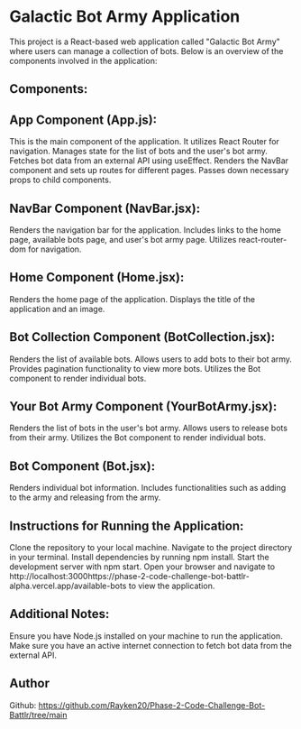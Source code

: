 # Galactic Bot Army Application

This project is a React-based web application called "Galactic Bot Army" where users can manage a collection of bots. Below is an overview of the components involved in the application:

## Components:

## App Component (App.js):

This is the main component of the application.
It utilizes React Router for navigation.
Manages state for the list of bots and the user's bot army.
Fetches bot data from an external API using useEffect.
Renders the NavBar component and sets up routes for different pages.
Passes down necessary props to child components.

## NavBar Component (NavBar.jsx):

Renders the navigation bar for the application.
Includes links to the home page, available bots page, and user's bot army page.
Utilizes react-router-dom for navigation.

## Home Component (Home.jsx):

Renders the home page of the application.
Displays the title of the application and an image.

## Bot Collection Component (BotCollection.jsx):

Renders the list of available bots.
Allows users to add bots to their bot army.
Provides pagination functionality to view more bots.
Utilizes the Bot component to render individual bots.

## Your Bot Army Component (YourBotArmy.jsx):

Renders the list of bots in the user's bot army.
Allows users to release bots from their army.
Utilizes the Bot component to render individual bots.

## Bot Component (Bot.jsx):

Renders individual bot information.
Includes functionalities such as adding to the army and releasing from the army.

## Instructions for Running the Application:

Clone the repository to your local machine.
Navigate to the project directory in your terminal.
Install dependencies by running npm install.
Start the development server with npm start.
Open your browser and navigate to http://localhost:3000https://phase-2-code-challenge-bot-battlr-alpha.vercel.app/available-bots to view the application.

## Additional Notes:

Ensure you have Node.js installed on your machine to run the application.
Make sure you have an active internet connection to fetch bot data from the external API.

## Author

Github: https://github.com/Rayken20/Phase-2-Code-Challenge-Bot-Battlr/tree/main

